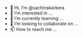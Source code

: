 - 👋 Hi, I’m @sachinskarkera
- 👀 I’m interested in ...
- 🌱 I’m currently learning ...
- 💞️ I’m looking to collaborate on ...
- 📫 How to reach me ...

<!---
sachinskarkera/sachinskarkera is a ✨ special ✨ repository because its `README.md` (this file) appears on your GitHub profile.
You can click the Preview link to take a look at your changes.
--->
